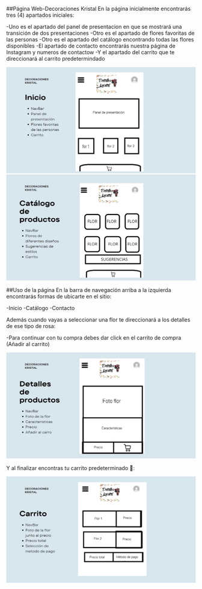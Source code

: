 ##Página Web-Decoraciones Kristal
En la página inicialmente encontrarás tres (4) apartados iniciales:

-Uno es el apartado del panel de presentacion en que se mostrará una transición 
de dos presentaciones 
-Otro es el apartado de flores favoritas de las personas
-Otro es el apartado del catálogo encontrando todas las flores disponibles
-El apartado de contacto encontrarás nuestra página de Instagram y numeros de contactow
-Y el apartado del carrito que te direccionará al carrito predetermindado 

![alt text](image.png)
![alt text](image-1.png)

##Uso de la página
En la barra de navegación arriba a la izquierda encontrarás formas de ubicarte en el sitio:

-Inicio
-Catálogo
-Contacto

Además cuando vayas a seleccionar una flor te direccionará a los detalles de ese tipo de rosa:

-Para continuar con tu compra debes dar click en el carrito de compra (Añadir al carrito)

![alt text](image-3.png)

Y al finalizar encontras tu carrito predeterminado 🥳:

![alt text](image-4.png)
